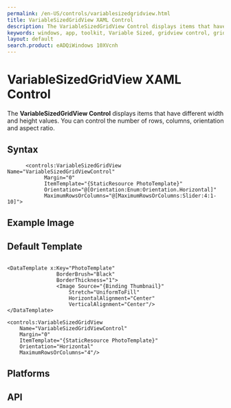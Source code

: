 ```yaml
---
permalink: /en-US/controls/variablesizedgridview.html
title: VariableSizedGridView XAML Control
description: The VariableSizedGridView Control displays items that have different width and height values
keywords: windows, app, toolkit, Variable Sized, gridview control, grid view, VariableSizedGridView, XAML, UWP, ratio
layout: default
search.product: eADQiWindows 10XVcnh
---
```


#  VariableSizedGridView XAML Control
The **VariableSizedGridView Control** displays items that have different width and height values. 
You can control the number of rows, columns, orientation and aspect ratio. 

## Syntax
```xaml
      <controls:VariableSizedGridView   Name="VariableSizedGridViewControl"
            Margin="0"
            ItemTemplate="{StaticResource PhotoTemplate}"
            Orientation="@[Orientation:Enum:Orientation.Horizontal]"
            MaximumRowsOrColumns="@[MaximumRowsOrColumns:Slider:4:1-10]">
```

## Example Image

## Default Template
```xaml

<DataTemplate x:Key="PhotoTemplate"
                BorderBrush="Black"
                BorderThickness="1">
                <Image Source="{Binding Thumbnail}"
                    Stretch="UniformToFill"
                    HorizontalAlignment="Center"
            		VerticalAlignment="Center"/>
</DataTemplate>

<controls:VariableSizedGridView
    Name="VariableSizedGridViewControl"
    Margin="0"
    ItemTemplate="{StaticResource PhotoTemplate}"
    Orientation="Horizontal"
    MaximumRowsOrColumns="4"/>          

```

## Platforms 


## API
